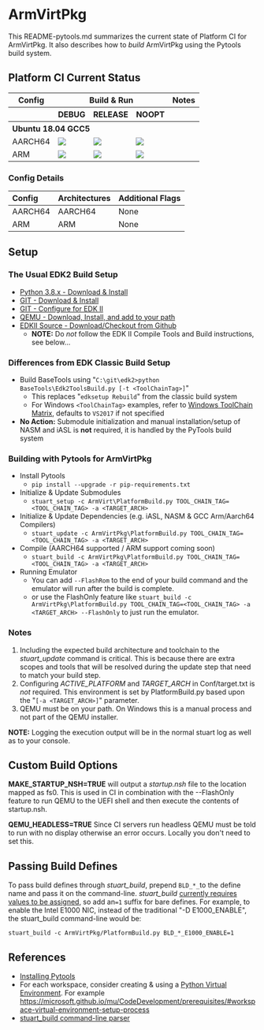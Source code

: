 # ArmVirtPkg

This README-pytools.md summarizes the current state of Platform CI for ArmVirtPkg.  It also describes how to _build_ ArmVirtPkg using the Pytools build system.

## Platform CI Current Status

<table>
  <tr>
    <th>Config</th>
    <th colspan="3">Build & Run</th>
    <th>Notes</th>
  </tr>
  <tr>
    <th></th>
    <th>DEBUG</th>
    <th>RELEASE</th>
    <th>NOOPT</th>
    <th></th>
  </tr>
  <tr>
    <th colspan="5" align="left">
    Ubuntu 18.04 GCC5
    </th>
  </tr>
  <tr>
    <td>AARCH64</td>
    <td>
      <a  href="https://dev.azure.com/tianocore/edk2-ci-play/_build/latest?definitionId=41&branchName=master">
      <img src="https://dev.azure.com/tianocore/edk2-ci-play/_apis/build/status/ArmVirtPkg/ArmVirtQemu%20Ubuntu%20GCC5?branchName=master&jobName=Platform_CI&configuration=Platform_CI%20QEMU_AARCH64_DEBUG"/></a>
    </td>
    <td>
      <a  href="https://dev.azure.com/tianocore/edk2-ci-play/_build/latest?definitionId=41&branchName=master">
      <img src="https://dev.azure.com/tianocore/edk2-ci-play/_apis/build/status/ArmVirtPkg/ArmVirtQemu%20Ubuntu%20GCC5?branchName=master&jobName=Platform_CI&configuration=Platform_CI%20QEMU_AARCH64_RELEASE"/></a>
    </td>
    <td>
      <a  href="https://dev.azure.com/tianocore/edk2-ci-play/_build/latest?definitionId=41&branchName=master">
      <img src="https://dev.azure.com/tianocore/edk2-ci-play/_apis/build/status/ArmVirtPkg/ArmVirtQemu%20Ubuntu%20GCC5?branchName=master&jobName=Platform_CI&configuration=Platform_CI%20QEMU_AARCH64_NOOPT"/></a>
    </td>
    <td></td>
  </tr>
  <tr>
    <td>ARM</td>
    <td>
      <a  href="https://dev.azure.com/tianocore/edk2-ci-play/_build/latest?definitionId=41&branchName=master">
      <img src="https://dev.azure.com/tianocore/edk2-ci-play/_apis/build/status/ArmVirtPkg/ArmVirtQemu%20Ubuntu%20GCC5?branchName=master&jobName=Platform_CI&configuration=Platform_CI%20QEMU_ARM_DEBUG"/></a>
    </td>
    <td>
      <a  href="https://dev.azure.com/tianocore/edk2-ci-play/_build/latest?definitionId=41&branchName=master">
      <img src="https://dev.azure.com/tianocore/edk2-ci-play/_apis/build/status/ArmVirtPkg/ArmVirtQemu%20Ubuntu%20GCC5?branchName=master&jobName=Platform_CI&configuration=Platform_CI%20QEMU_ARM_RELEASE"/></a>
    </td>
    <td>
      <a  href="https://dev.azure.com/tianocore/edk2-ci-play/_build/latest?definitionId=41&branchName=master">
      <img src="https://dev.azure.com/tianocore/edk2-ci-play/_apis/build/status/ArmVirtPkg/ArmVirtQemu%20Ubuntu%20GCC5?branchName=master&jobName=Platform_CI&configuration=Platform_CI%20QEMU_ARM_NOOPT"/></a>
    </td>
    <td></td>
  </tr>
</table>

### Config Details

| Config       | Architectures      |Additional Flags |
| :----        | :-----             | :----           |
| AARCH64      | AARCH64            | None            |
| ARM          | ARM                | None            |

## Setup

### The Usual EDK2 Build Setup

- [Python 3.8.x - Download & Install](https://www.python.org/downloads/)
- [GIT - Download & Install](https://git-scm.com/download/)
- [GIT - Configure for EDK II](https://github.com/tianocore/tianocore.github.io/wiki/Windows-systems#github-help)
- [QEMU - Download, Install, and add to your path](https://www.qemu.org/download/)
- [EDKII Source - Download/Checkout from Github](https://github.com/tianocore/tianocore.github.io/wiki/Windows-systems#download)
  - **NOTE:** Do _not_ follow the EDK II Compile Tools and Build instructions, see below...

### Differences from EDK Classic Build Setup

- Build BaseTools using "`C:\git\edk2>python BaseTools\Edk2ToolsBuild.py [-t <ToolChainTag>]`"
  - This replaces "`edksetup Rebuild`" from the classic build system
  - For Windows `<ToolChainTag>` examples, refer to [Windows ToolChain Matrix](https://github.com/tianocore/tianocore.github.io/wiki/Windows-systems-ToolChain-Matrix), defaults to `VS2017` if not specified
- **No Action:** Submodule initialization and manual installation/setup of NASM and iASL is **not** required, it is handled by the PyTools build system

### Building with Pytools for ArmVirtPkg

- Install Pytools
  - `pip install --upgrade -r pip-requirements.txt`
- Initialize & Update Submodules
  - `stuart_setup -c ArmVirt\PlatformBuild.py TOOL_CHAIN_TAG=<TOOL_CHAIN_TAG> -a <TARGET_ARCH>`
- Initialize & Update Dependencies (e.g. iASL, NASM & GCC Arm/Aarch64 Compilers)
  - `stuart_update -c ArmVirtPkg\PlatformBuild.py TOOL_CHAIN_TAG=<TOOL_CHAIN_TAG> -a <TARGET_ARCH>`
- Compile (AARCH64 supported / ARM support coming soon)
  - `stuart_build -c ArmVirtPkg\PlatformBuild.py TOOL_CHAIN_TAG=<TOOL_CHAIN_TAG> -a <TARGET_ARCH>`
- Running Emulator
  - You can add `--FlashRom` to the end of your build command and the emulator will run after the build is complete.
  - or use the FlashOnly feature like `stuart_build -c ArmVirtPkg\PlatformBuild.py TOOL_CHAIN_TAG=<TOOL_CHAIN_TAG> -a <TARGET_ARCH> --FlashOnly` to just run the emulator.

### Notes

1. Including the expected build architecture and toolchain to the _stuart_update_ command is critical. This is because there are extra scopes and tools that will be resolved during the update step that need to match your build step.
2. Configuring _ACTIVE_PLATFORM_ and _TARGET_ARCH_ in Conf/target.txt is _not_ required. This environment is set by PlatformBuild.py based upon the "`[-a <TARGET_ARCH>]`" parameter.
3. QEMU must be on your path.  On Windows this is a manual process and not part of the QEMU installer.

**NOTE:** Logging the execution output will be in the normal stuart log as well as to your console.

## Custom Build Options

**MAKE_STARTUP_NSH=TRUE** will output a _startup.nsh_ file to the location mapped as fs0. This is used in CI in combination with the --FlashOnly feature to run QEMU to the UEFI shell and then execute the contents of startup.nsh.

**QEMU_HEADLESS=TRUE** Since CI servers run headless QEMU must be told to run with no display otherwise an error occurs. Locally you don't need to set this.

## Passing Build Defines

To pass build defines through _stuart_build_, prepend `BLD_*_`to the define name and pass it on the command-line. _stuart_build_ [currently requires values to be assigned](https://github.com/tianocore/edk2-pytool-extensions/issues/128), so add an`=1` suffix for bare defines.
For example, to enable the Intel E1000 NIC, instead of the traditional "-D E1000_ENABLE", the stuart_build command-line would be:

`stuart_build -c ArmVirtPkg/PlatformBuild.py BLD_*_E1000_ENABLE=1`

## References

- [Installing Pytools](https://github.com/tianocore/edk2-pytool-extensions/blob/master/docs/using.md#installing)
- For each workspace, consider creating & using a [Python Virtual Environment](https://docs.python.org/3/library/venv.html). For example <https://microsoft.github.io/mu/CodeDevelopment/prerequisites/#workspace-virtual-environment-setup-process>
- [stuart_build command-line parser](https://github.com/tianocore/edk2-pytool-extensions/blob/56f6a7aee09995c2f22da4765e8b0a29c1cbf5de/edk2toolext/edk2_invocable.py#L109)
